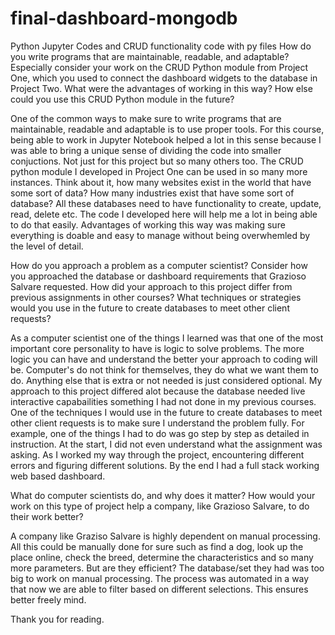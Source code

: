 # final-dashboard-mongodb
Python Jupyter Codes and CRUD functionality code with py files
How do you write programs that are maintainable, readable, and adaptable? Especially consider your work on the CRUD Python module from Project One, which you used to connect the dashboard widgets to the database in Project Two. What were the advantages of working in this way? How else could you use this CRUD Python module in the future?

One of the common ways to make sure to write programs that are maintainable, readable and adaptable is to use proper tools. For this course, being able to work in Jupyter Notebook helped a lot in this sense because I was able to bring a unique sense of dividing the code into smaller conjuctions. Not just for this project but so many others too. The CRUD python module I developed in Project One can be used in so many more instances. Think about it, how many websites exist in the world that have some sort of data? How many industries exist that have some sort of database? All these databases need to have functionality to create, update, read, delete etc. The code I developed here will help me a lot in being able to do that easily. Advantages of working this way was making sure everything is doable and easy to manage without being overwhemled by the level of detail. 

How do you approach a problem as a computer scientist? Consider how you approached the database or dashboard requirements that Grazioso Salvare requested. How did your approach to this project differ from previous assignments in other courses? What techniques or strategies would you use in the future to create databases to meet other client requests?

As a computer scientist one of the things I learned was that one of the most important core personality to have is logic to solve problems. The more logic you can have and understand the better your approach to coding will be. Computer's do not think for themselves, they do what we want them to do. Anything else that is extra or not needed is just considered optional. My approach to this project differed alot because the database needed live interactive capabailities something I had not done in my previous courses.  One of the techniques I would use in the future to create databases to meet other client requests is to make sure I understand the problem fully. For example, one of the things I had to do was go step by step as detailed in instruction. At the start, I did not even understand what the assignment was asking. As I worked my way through the project, encountering different errors and figuring different solutions. By the end I had a full stack working web based dashboard. 

What do computer scientists do, and why does it matter? How would your work on this type of project help a company, like Grazioso Salvare, to do their work better?

A company like Graziso Salvare is highly dependent on manual processing. All this could be manually done for sure such as find a dog, look up the place online, check the breed, determine the characteristics and so many more parameters. But are they efficient? The database/set they had was too big to work on manual processing. The process was automated in a way that now we are able to filter based on different selections. This ensures better freely mind. 

Thank you for reading. 
